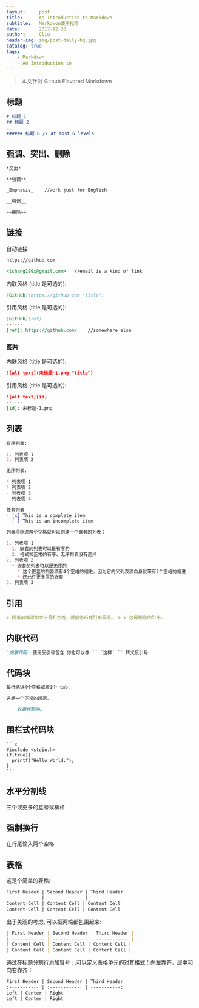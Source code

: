 ```yaml
---
layout:     post
title:      An Introduction to Markdown
subtitle:   Markdwon使用指南
date:       2017-12-28
author:     Cliu
header-img: img/post-daily-bg.jpg
catalog: true
tags:
    - Markdown
    - An Introduction to
---
```


>本文针对 Github Flavored Markdown

## 标题
```markdown
# 标题 1
## 标题 2
...
###### 标题 6 // at most 6 levels
```

## 强调、突出、删除
```markdown
*突出*

**强调**

_Emphasis_    //work just for English

__强调__

~~删除~~
```

## 链接

自动链接
```markdown
https://github.com

<lchang199x@gmail.com>   //email is a kind of link
```

内联风格 (title 是可选的):
```markdown
[GitHub](https://github.com "title")
```

引用风格 (title 是可选的):
```markdown
[GitHub][ref]
······
[ref]: https://github.com/    //somewhere else
```

### 图片

内联风格 (title 是可选的):
```markdown
![alt text](未标题-1.png "title")
```

引用风格 (title 是可选的):
```markdown
![alt text][id]
······
[id]: 未标题-1.png
```

## 列表
```markdown
有序列表:

1. 列表项 1
2. 列表项 2

无序列表:

* 列表项 1
* 列表项 2
- 列表项 3
- 列表项 4

任务列表
- [x] This is a complete item
- [ ] This is an incomplete item

列表项缩进两个空格就可以创建一个嵌套的列表：

1. 列表项 1
  1. 嵌套的列表可以是有序的
  2. 格式和正常的有序、无序列表没有差异
2. 列表项 2
  * 嵌套的列表可以是无序的
    * 这个嵌套的列表项有4个空格的缩进，因为它的父列表项自身就带有2个空格的缩进
    * 还允许更多层的嵌套
3. 列表项 3
```

## 引用
```markdown
> 段落前面添加大于号和空格，就能够形成引用段落。 > > 这是嵌套的引用。
```

## 内联代码
```markdown
`内联代码` 使用反引号包含 你也可以像 `` `这样` `` 转义反引号
```

## 代码块
```markdown
每行缩进4个空格或者1个 tab：

这是一个正常的段落。

    这是代码块。
```

## 围栏式代码块
```
```c
#include <stdio.h>
if(true){
  printf("Hello World.");
}
'''
```

## 水平分割线

三个或更多的星号或横杠

## 强制换行

在行尾输入两个空格

## 表格

这是个简单的表格:
```markdown
First Header | Second Header | Third Header
------------ | ------------- | ------------
Content Cell | Content Cell | Content Cell
Content Cell | Content Cell | Content Cell
```
出于美观的考虑, 可以把两端都包围起来:
```markdown
| First Header | Second Header | Third Header |
| ------------ | ------------- | ------------ |
| Content Cell | Content Cell | Content Cell |
| Content Cell | Content Cell | Content Cell |
```
通过在标题分割行添加冒号 : ,可以定义表格单元的对其格式：向左靠齐，居中和向右靠齐：
```markdown
First Header | Second Header | Third Header
:----------- | :-----------: | -----------:
Left | Center | Right
Left | Center | Right
```